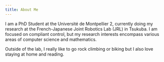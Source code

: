```yaml
---
title: About Me
---
```


I am a PhD Student at the Université de Montpellier 2, currently doing my
research at the French-Japanese Joint Robotics Lab (JRL) in Tsukuba. I am
focused on compliant control, but my research interests encompass various
areas of computer science and mathematics.

Outside of the lab, I really like to go rock climbing or biking but I also love
staying at home and reading.
